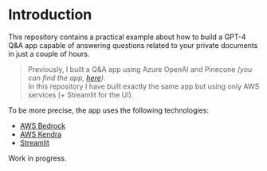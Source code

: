 # Introduction

This repository contains a practical example about how to build a GPT-4 Q&A app capable of answering questions related to your private documents in just a couple of hours.

> Previously, I built a Q&A app using Azure OpenAI and Pinecone _(you can find the app, [here](https://github.com/karlospn/building-qa-app-with-openai-pinecone-and-streamlit))_.   
> In this repository I have built exactly the same app but using only AWS services (+ Streamlit for the UI).

To be more precise, the app uses the following technologies:

- [AWS Bedrock](https://aws.amazon.com/bedrock)
- [AWS Kendra](https://aws.amazon.com/kendra)
- [Streamlit](https://streamlit.io/)

Work in progress.
